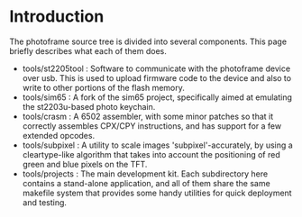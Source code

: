 # Introduction #

The photoframe source tree is divided into several components.  This page briefly describes what each of them does.

  * tools/st2205tool : Software to communicate with the photoframe device over usb.  This is used to upload firmware code to the device and also to write to other portions of the flash memory.
  * tools/sim65 : A fork of the sim65 project, specifically aimed at emulating the st2203u-based photo keychain.
  * tools/crasm : A 6502 assembler, with some minor patches so that it correctly assembles CPX/CPY instructions, and has support for a few extended opcodes.
  * tools/subpixel : A utility to scale images 'subpixel'-accurately, by using a cleartype-like algorithm that takes into account the positioning of red green and blue pixels on the TFT.
  * tools/projects : The main development kit. Each subdirectory here contains a stand-alone application, and all of them share the same makefile system that provides some handy utilities for quick deployment and testing.